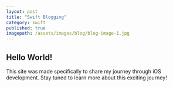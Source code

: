 ```yaml
---
layout: post
title: "Swift Blogging"
category: swift
published: true
imagepath: /assets/images/blog/blog-image-1.jpg
---
```


## Hello World!

This site was made specifically to share my journey through iOS development.  Stay tuned to learn more about this exciting journey!
